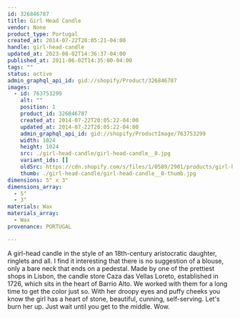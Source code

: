 ```yaml
---
id: 326846787
title: Girl Head Candle
vendor: None
product_type: Portugal
created_at: 2014-07-22T20:05:21-04:00
handle: girl-head-candle
updated_at: 2023-08-02T14:36:37-04:00
published_at: 2011-06-02T14:35:00-04:00
tags: ""
status: active
admin_graphql_api_id: gid://shopify/Product/326846787
images:
  - id: 763753299
    alt: ""
    position: 1
    product_id: 326846787
    created_at: 2014-07-22T20:05:22-04:00
    updated_at: 2014-07-22T20:05:22-04:00
    admin_graphql_api_id: gid://shopify/ProductImage/763753299
    width: 1024
    height: 1024
    src: ./girl-head-candle/girl-head-candle__0.jpg
    variant_ids: []
    oldSrc: https://cdn.shopify.com/s/files/1/0589/2901/products/girl-head-candle.jpeg?v=1406073922
    thumb: ./girl-head-candle/girl-head-candle__0-thumb.jpg
dimensions: 5" x 3"
dimensions_array:
  - 5"
  - 3"
materials: Wax
materials_array:
  - Wax
provenance: PORTUGAL

---
```


A girl-head candle in the style of an 18th-century aristocratic daughter, ringlets and all. I find it interesting that there is no suggestion of a blouse, only a bare neck that ends on a pedestal. Made by one of the prettiest shops in Lisbon, the candle store Caza das Vellas Loreto, established in 1726, which sits in the heart of Barrio Alto. We worked with them for a long time to get the color just so. With her droopy eyes and puffy cheeks you know the girl has a heart of stone, beautiful, cunning, self-serving. Let's burn her up. Just wait until you get to the middle. Wow.